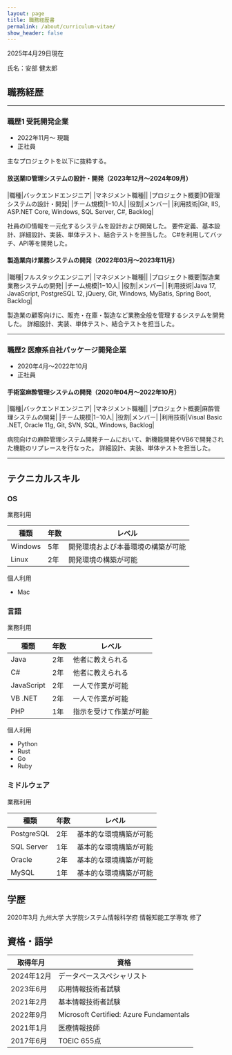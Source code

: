 ```yaml
---
layout: page
title: 職務経歴書
permalink: /about/curriculum-vitae/
show_header: false
---
```


2025年4月29日現在

氏名：安部 健太郎

## 職務経歴
---

### 職歴1 受託開発企業
- 2022年11月〜 現職
- 正社員

主なプロジェクトを以下に抜粋する。

#### 放送業ID管理システムの設計・開発（2023年12月〜2024年09月）

|職種|バックエンドエンジニア|
|マネジメント職種||
|プロジェクト概要|ID管理システムの設計・開発|
|チーム規模|1−10人|
|役割|メンバー|
|利用技術|Git, IIS, ASP.NET Core, Windows, SQL Server, C#, Backlog|

社員のID情報を一元化するシステムを設計および開発した。
要件定義、基本設計、詳細設計、実装、単体テスト、結合テストを担当した。
C#を利用してバッチ、API等を開発した。

#### 製造業向け業務システムの開発（2022年03月〜2023年11月）

|職種|フルスタックエンジニア|
|マネジメント職種||
|プロジェクト概要|製造業業務システムの開発|
|チーム規模|1−10人|
|役割|メンバー|
|利用技術|Java 17, JavaScript, PostgreSQL 12, jQuery, Git, Windows, MyBatis, Spring Boot, Backlog|

製造業の顧客向けに、販売・在庫・製造など業務全般を管理するシステムを開発した。
詳細設計、実装、単体テスト、結合テストを担当した。

---
### 職歴2 医療系自社パッケージ開発企業
- 2020年4月〜2022年10月
- 正社員

#### 手術室麻酔管理システムの開発（2020年04月〜2022年10月）

|職種|バックエンドエンジニア|
|マネジメント職種||
|プロジェクト概要|麻酔管理システムの開発|
|チーム規模|1−10人|
|役割|メンバー|
|利用技術|Visual Basic .NET, Oracle 11g, Git, SVN, SQL, Windows, Backlog|

病院向けの麻酔管理システム開発チームにおいて、新機能開発やVB6で開発された機能のリプレースを行なった。
詳細設計、実装、単体テストを担当した。

---
## テクニカルスキル

### OS

業務利用

|種類|年数|レベル|
|--|--|--|
|Windows|5年|開発環境および本番環境の構築が可能|
|Linux|2年|開発環境の構築が可能|

個人利用

- Mac

### 言語
業務利用

|種類|年数|レベル|
|--|--|--|
|Java|2年|他者に教えられる|
|C#|2年|他者に教えられる|
|JavaScript|2年|一人で作業が可能|
|VB .NET|2年|一人で作業が可能|
|PHP|1年|指示を受けて作業が可能|

個人利用

- Python
- Rust
- Go
- Ruby

### ミドルウェア

業務利用

|種類|年数|レベル|
|--|--|--|
|PostgreSQL|2年|基本的な環境構築が可能|
|SQL Server|1年|基本的な環境構築が可能|
|Oracle|2年|基本的な環境構築が可能|
|MySQL|1年|基本的な環境構築が可能|

## 学歴

2020年3月 九州大学 大学院システム情報科学府 情報知能工学専攻 修了 

## 資格・語学

|取得年月|資格|
|--|--|
|2024年12月|データベーススペシャリスト|
|2023年6月|応用情報技術者試験|
|2021年2月|基本情報技術者試験|
|2022年9月|Microsoft Certified: Azure Fundamentals|
|2021年1月|医療情報技師|
|2017年6月|TOEIC 655点|
